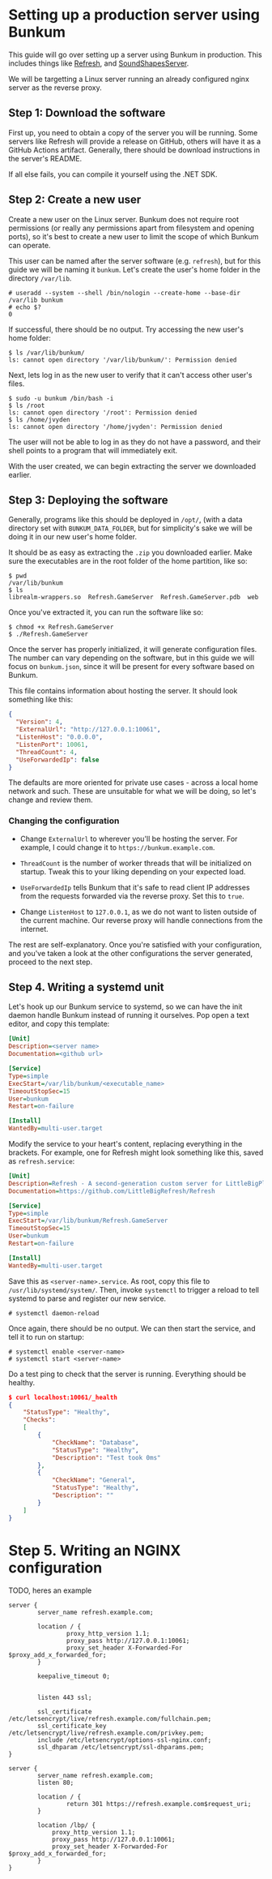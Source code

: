 # Setting up a production server using Bunkum

This guide will go over setting up a server using Bunkum in production. This includes things like [Refresh](https://github.com/LittleBigRefresh/Refresh), and [SoundShapesServer](https://github.com/turecross321/SoundShapesServer).

We will be targetting a Linux server running an already configured nginx server as the reverse proxy.

## Step 1: Download the software

First up, you need to obtain a copy of the server you will be running. Some servers like Refresh will provide a release on GitHub, others will have it as a GitHub Actions artifact. Generally, there should be download instructions in the server's README.

If all else fails, you can compile it yourself using the .NET SDK.

## Step 2: Create a new user

Create a new user on the Linux server. Bunkum does not require root permissions (or really any permissions apart from filesystem and opening ports), so it's best to create a new user to limit the scope of which Bunkum can operate.

This user can be named after the server software (e.g. `refresh`), but for this guide we will be naming it `bunkum`. Let's create the user's home folder in the directory `/var/lib`.

```
# useradd --system --shell /bin/nologin --create-home --base-dir /var/lib bunkum
# echo $?
0
```

If successful, there should be no output. Try accessing the new user's home folder:

```
$ ls /var/lib/bunkum/
ls: cannot open directory '/var/lib/bunkum/': Permission denied
```

Next, lets log in as the new user to verify that it can't access other user's files.

```
$ sudo -u bunkum /bin/bash -i
$ ls /root
ls: cannot open directory '/root': Permission denied
$ ls /home/jvyden
ls: cannot open directory '/home/jvyden': Permission denied
```

The user will not be able to log in as they do not have a password, and their shell points to a program that will immediately exit.

With the user created, we can begin extracting the server we downloaded earlier.

## Step 3: Deploying the software

Generally, programs like this should be deployed in `/opt/`, (with a data directory set with `BUNKUM_DATA_FOLDER`, but for simplicity's sake we will be doing it in our new user's home folder.

It should be as easy as extracting the `.zip` you downloaded earlier. Make sure the executables are in the root folder of the home partition, like so:

```
$ pwd
/var/lib/bunkum
$ ls
librealm-wrappers.so  Refresh.GameServer  Refresh.GameServer.pdb  web
```
Once you've extracted it, you can run the software like so:

```
$ chmod +x Refresh.GameServer
$ ./Refresh.GameServer
```

Once the server has properly initialized, it will generate configuration files. The number can vary depending on the software, but in this guide we will focus on `bunkum.json`, since it will be present for every software based on Bunkum.

This file contains information about hosting the server. It should look something like this:

```json
{
  "Version": 4,
  "ExternalUrl": "http://127.0.0.1:10061",
  "ListenHost": "0.0.0.0",
  "ListenPort": 10061,
  "ThreadCount": 4,
  "UseForwardedIp": false
}
```

The defaults are more oriented for private use cases - across a local home network and such. These are unsuitable for what we will be doing, so let's change and review them.

### Changing the configuration

- Change `ExternalUrl` to wherever you'll be hosting the server. For example, I could change it to `https://bunkum.example.com`.

- `ThreadCount` is the number of worker threads that will be initialized on startup. Tweak this to your liking depending on your expected load.

- `UseForwardedIp` tells Bunkum that it's safe to read client IP addresses from the requests forwarded via the reverse proxy. Set this to `true`.

- Change `ListenHost` to `127.0.0.1`, as we do not want to listen outside of the current machine. Our reverse proxy will handle connections from the internet.

The rest are self-explanatory. Once you're satisfied with your configuration, and you've taken a look at the other configurations the server generated, proceed to the next step.

## Step 4. Writing a systemd unit

Let's hook up our Bunkum service to systemd, so we can have the init daemon handle Bunkum instead of running it ourselves. Pop open a text editor, and copy this template:

```ini
[Unit]
Description=<server name>
Documentation=<github url>

[Service]
Type=simple
ExecStart=/var/lib/bunkum/<executable_name>
TimeoutStopSec=15
User=bunkum
Restart=on-failure

[Install]
WantedBy=multi-user.target
```

Modify the service to your heart's content, replacing everything in the brackets. For example, one for Refresh might look something like this, saved as `refresh.service`:

```ini
[Unit]
Description=Refresh - A second-generation custom server for LittleBigPlanet.
Documentation=https://github.com/LittleBigRefresh/Refresh

[Service]
Type=simple
ExecStart=/var/lib/bunkum/Refresh.GameServer
TimeoutStopSec=15
User=bunkum
Restart=on-failure

[Install]
WantedBy=multi-user.target
```

Save this as `<server-name>.service`. As root, copy this file to `/usr/lib/systemd/system/`. Then, invoke `systemctl` to trigger a reload to tell systemd to parse and register our new service.

```
# systemctl daemon-reload
```

Once again, there should be no output. We can then start the service, and tell it to run on startup:

```
# systemctl enable <server-name>
# systemctl start <server-name>
```

Do a test ping to check that the server is running. Everything should be healthy.

```json
$ curl localhost:10061/_health
{
    "StatusType": "Healthy",
    "Checks":
    [
        {
            "CheckName": "Database",
            "StatusType": "Healthy",
            "Description": "Test took 0ms"
        },
        {
            "CheckName": "General",
            "StatusType": "Healthy",
            "Description": ""
        }
    ]
}
```

# Step 5. Writing an NGINX configuration

TODO, heres an example

```nginx
server {
        server_name refresh.example.com;

        location / {
                proxy_http_version 1.1;
                proxy_pass http://127.0.0.1:10061;
                proxy_set_header X-Forwarded-For $proxy_add_x_forwarded_for;
        }

        keepalive_timeout 0;


        listen 443 ssl;

        ssl_certificate /etc/letsencrypt/live/refresh.example.com/fullchain.pem;
        ssl_certificate_key /etc/letsencrypt/live/refresh.example.com/privkey.pem;
        include /etc/letsencrypt/options-ssl-nginx.conf;
        ssl_dhparam /etc/letsencrypt/ssl-dhparams.pem;
}

server {
        server_name refresh.example.com;
        listen 80;

        location / {
                return 301 https://refresh.example.com$request_uri;
        }

        location /lbp/ {
            proxy_http_version 1.1;
            proxy_pass http://127.0.0.1:10061;
            proxy_set_header X-Forwarded-For $proxy_add_x_forwarded_for;
        }
}
```